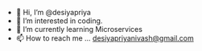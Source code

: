 - 👋 Hi, I’m @desiyapriya
- 👀 I’m interested in coding.
- 🌱 I’m currently learning Microservices
- 📫 How to reach me ... desiyapriyanivash@gmail.com

<!---
desiyapriya/desiyapriya is a ✨ special ✨ repository because its `README.md` (this file) appears on your GitHub profile.
You can click the Preview link to take a look at your changes.
--->
